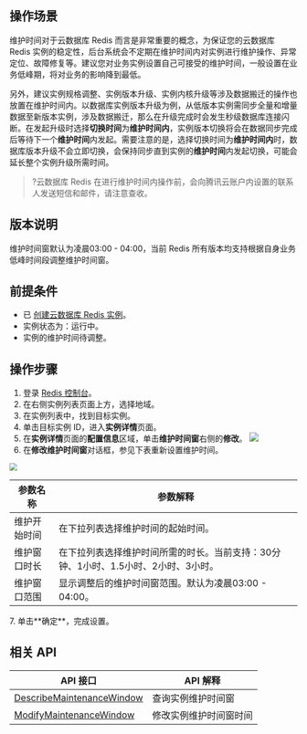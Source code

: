 ## 操作场景
维护时间对于云数据库 Redis 而言是非常重要的概念，为保证您的云数据库 Redis 实例的稳定性，后台系统会不定期在维护时间内对实例进行维护操作、异常定位、故障修复等。建议您对业务实例设置自己可接受的维护时间，一般设置在业务低峰期，将对业务的影响降到最低。

另外，建议实例规格调整、实例版本升级、实例内核升级等涉及数据搬迁的操作也放置在维护时间内。以数据库实例版本升级为例，从低版本实例需同步全量和增量数据至新版本实例，涉及数据搬迁，那么在升级完成时会发生秒级数据库连接闪断。在发起升级时选择**切换时间**为**维护时间内**，实例版本切换将会在数据同步完成后等待下一个**维护时间**内发起。需要注意的是，选择切换时间为**维护时间内**时，数据库版本升级不会立即切换，会保持同步直到实例的**维护时间**内发起切换，可能会延长整个实例升级所需时间。

>?云数据库 Redis 在进行维护时间内操作前，会向腾讯云账户内设置的联系人发送短信和邮件，请注意查收。

## 版本说明
维护时间窗默认为凌晨03:00 - 04:00，当前 Redis 所有版本均支持根据自身业务低峰时间段调整维护时间窗。

## 前提条件
- 已 [创建云数据库 Redis 实例](https://cloud.tencent.com/document/product/239/30871)。
- 实例状态为：运行中。
- 实例的维护时间待调整。

## 操作步骤
1. 登录 [Redis 控制台](https://console.cloud.tencent.com/redis)。
2. 在右侧实例列表页面上方，选择地域。
3. 在实例列表中，找到目标实例。
4. 单击目标实例 ID，进入**实例详情**页面。
5. 在**实例详情**页面的**配置信息**区域，单击**维护时间窗**右侧的**修改**。
![](https://qcloudimg.tencent-cloud.cn/raw/aed5bd1f496da8ff48b149b818d6e9c2.png)
6. 在**修改维护时间窗**对话框，参见下表重新设置维护时间。
<img src="https://qcloudimg.tencent-cloud.cn/raw/a6df4e81d31118ff839b45266f65519a.png"  style="zoom:80%;">
<table>
<thead><tr><th>参数名称</th><th>参数解释</th></tr></thead>
<tbody><tr>
<td>维护开始时间</td>
<td>在下拉列表选择维护时间的起始时间。</td></tr>
<tr>
<td>维护窗口时长</td>
<td>在下拉列表选择维护时间所需的时长。当前支持：30分钟、1小时、1.5小时、2小时、3小时。</td></tr>
<tr>
<td>维护窗口范围</td>
<td>显示调整后的维护时间窗范围。默认为凌晨03:00 - 04:00。</td></tr>
</tbody></table>   
7. 单击**确定**，完成设置。

## 相关 API

| API 接口                                                      | API 解释                |
| ------------------------------------------------------------ | ---------------------- |
| [DescribeMaintenanceWindow](https://cloud.tencent.com/document/api/239/46336) | 查询实例维护时间窗     |
| [ModifyMaintenanceWindow](https://cloud.tencent.com/document/api/239/46335) | 修改实例维护时间窗时间 |


